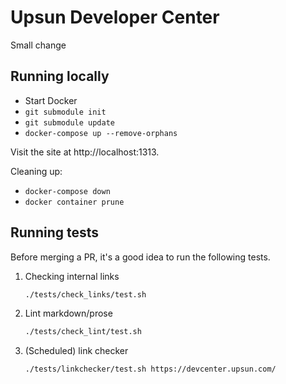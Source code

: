 # Upsun Developer Center

Small change

## Running locally

- Start Docker
- `git submodule init`
- `git submodule update`
- `docker-compose up --remove-orphans`

Visit the site at http://localhost:1313.

Cleaning up:

- `docker-compose down`
- `docker container prune`

## Running tests

Before merging a PR, it's a good idea to run the following tests.

1. Checking internal links

    ```bash
    ./tests/check_links/test.sh
    ```

2. Lint markdown/prose

    ```bash
    ./tests/check_lint/test.sh
    ```

3. (Scheduled) link checker

    ```bash
    ./tests/linkchecker/test.sh https://devcenter.upsun.com/
    ```
<!-- 
    or 

    ```bash
    ./tests/linkchecker/test.sh http://localhost:1313/
    ``` -->
